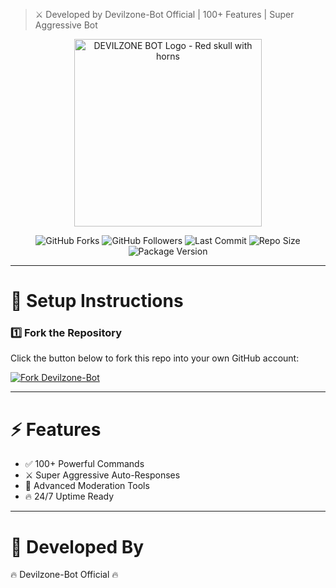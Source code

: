 > ⚔️ Developed by Devilzone-Bot Official | 100+ Features | Super Aggressive Bot

<p align="center">
  <!-- Devilzone Bot Logo -->
  <img src="https://i.imgur.com/LyHic3i.gif" alt="DEVILZONE BOT Logo - Red skull with horns" style="width: 300px; height: auto;">
</p>

<!-- 📊 STATS & HERO ANIMATION -->
<div align="center">

  <!-- GitHub Stats Badges -->
  <p>
    <img src="https://img.shields.io/github/forks/Devilzone-Bot/Devilzone-Bot?style=flat&color=1E88E5&logo=github&logoColor=white&label=Forks" alt="GitHub Forks" />
    <img src="https://img.shields.io/github/followers/Devilzone-Bot?style=flat&color=43A047&logo=github&logoColor=white&label=Followers" alt="GitHub Followers" />
    <img src="https://img.shields.io/github/last-commit/Devilzone-Bot/Devilzone-Bot?style=flat&color=8E24AA&logo=git&logoColor=white&label=Last%20Commit" alt="Last Commit" />
    <img src="https://img.shields.io/github/repo-size/Devilzone-Bot/Devilzone-Bot?style=flat&color=0097A7&logo=database&logoColor=white&label=Repo%20Size" alt="Repo Size" />
    <img src="https://img.shields.io/github/package-json/v/Devilzone-Bot/Devilzone-Bot?style=flat&color=F57C00&logo=npm&logoColor=white&label=Version" alt="Package Version" />
  </p>

</div>

---

# 🚀 Setup Instructions

### 1️⃣ Fork the Repository
Click the button below to fork this repo into your own GitHub account:

<a href="https://github.com/Devilzone-Bot/Devilzone-Bot/fork"><img src="https://img.shields.io/github/forks/Devilzone-Bot/Devilzone-Bot?style=for-the-badge&logo=github&color=4c1&label=Fork%20Devilzone-Bot" alt="Fork Devilzone-Bot" /></a>

---

# ⚡ Features

- ✅ 100+ Powerful Commands  
- ⚔️ Super Aggressive Auto-Responses  
- 🔧 Advanced Moderation Tools  
- 🔥 24/7 Uptime Ready  

---

# 👑 Developed By
🔥 Devilzone-Bot Official 🔥
